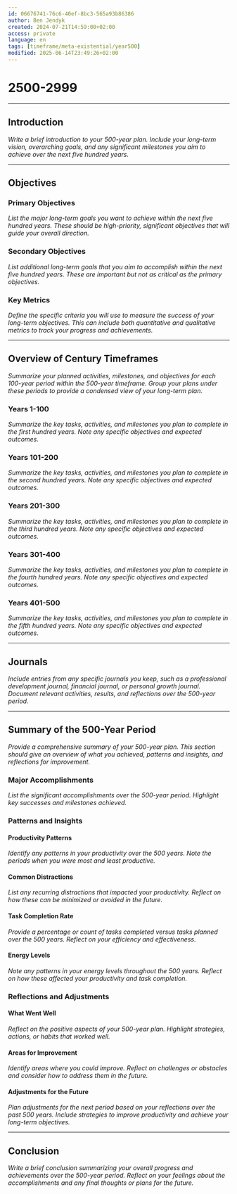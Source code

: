 ```yaml
---
id: 06676741-76c6-40ef-8bc3-565a93b86386
author: Ben Jendyk
created: 2024-07-21T14:59:00+02:00
access: private
language: en
tags: [timeframe/meta-existential/year500]
modified: 2025-06-14T23:49:26+02:00
---
```


# 2500-2999

---

## Introduction

*Write a brief introduction to your 500-year plan. Include your long-term vision, overarching goals, and any significant milestones you aim to achieve over the next five hundred years.*

---

## Objectives

### Primary Objectives

*List the major long-term goals you want to achieve within the next five hundred years. These should be high-priority, significant objectives that will guide your overall direction.*

### Secondary Objectives

*List additional long-term goals that you aim to accomplish within the next five hundred years. These are important but not as critical as the primary objectives.*

### Key Metrics

*Define the specific criteria you will use to measure the success of your long-term objectives. This can include both quantitative and qualitative metrics to track your progress and achievements.*

---

## Overview of Century Timeframes

*Summarize your planned activities, milestones, and objectives for each 100-year period within the 500-year timeframe. Group your plans under these periods to provide a condensed view of your long-term plan.*

### Years 1-100

*Summarize the key tasks, activities, and milestones you plan to complete in the first hundred years. Note any specific objectives and expected outcomes.*

### Years 101-200

*Summarize the key tasks, activities, and milestones you plan to complete in the second hundred years. Note any specific objectives and expected outcomes.*

### Years 201-300

*Summarize the key tasks, activities, and milestones you plan to complete in the third hundred years. Note any specific objectives and expected outcomes.*

### Years 301-400

*Summarize the key tasks, activities, and milestones you plan to complete in the fourth hundred years. Note any specific objectives and expected outcomes.*

### Years 401-500

*Summarize the key tasks, activities, and milestones you plan to complete in the fifth hundred years. Note any specific objectives and expected outcomes.*

---

## Journals

*Include entries from any specific journals you keep, such as a professional development journal, financial journal, or personal growth journal. Document relevant activities, results, and reflections over the 500-year period.*

---

## Summary of the 500-Year Period

*Provide a comprehensive summary of your 500-year plan. This section should give an overview of what you achieved, patterns and insights, and reflections for improvement.*

### Major Accomplishments

*List the significant accomplishments over the 500-year period. Highlight key successes and milestones achieved.*

### Patterns and Insights

#### Productivity Patterns

*Identify any patterns in your productivity over the 500 years. Note the periods when you were most and least productive.*

#### Common Distractions

*List any recurring distractions that impacted your productivity. Reflect on how these can be minimized or avoided in the future.*

#### Task Completion Rate

*Provide a percentage or count of tasks completed versus tasks planned over the 500 years. Reflect on your efficiency and effectiveness.*

#### Energy Levels

*Note any patterns in your energy levels throughout the 500 years. Reflect on how these affected your productivity and task completion.*

### Reflections and Adjustments

#### What Went Well

*Reflect on the positive aspects of your 500-year plan. Highlight strategies, actions, or habits that worked well.*

#### Areas for Improvement

*Identify areas where you could improve. Reflect on challenges or obstacles and consider how to address them in the future.*

#### Adjustments for the Future

*Plan adjustments for the next period based on your reflections over the past 500 years. Include strategies to improve productivity and achieve your long-term objectives.*

---

## Conclusion

*Write a brief conclusion summarizing your overall progress and achievements over the 500-year period. Reflect on your feelings about the accomplishments and any final thoughts or plans for the future.*
